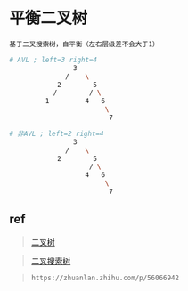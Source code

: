 # 平衡二叉树

    基于二叉搜索树，自平衡（左右层级差不会大于1）

```bash
# AVL ; left=3 right=4
                3
              /    \
            2        5
           /        / \
         1         4   6
                        \
                         7

# 非AVL ; left=2 right=4
                3
              /    \
            2        5
                    / \
                   4   6
                        \
                         7
```

## ref

> [二叉树](ds-binary-tree.md)  

> [二叉搜索树](ds-binary-search-tree.md)  

> `https://zhuanlan.zhihu.com/p/56066942`  

